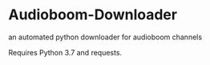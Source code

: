 # Audioboom-Downloader
an automated python downloader for audioboom channels

Requires Python 3.7 and requests.

